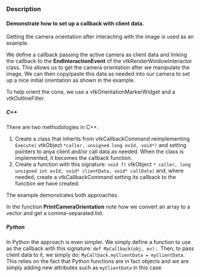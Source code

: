 ### Description

#### Demonstrate how to set up a callback with client data.

Getting the camera orientation after interacting with the image is used as an example.

We define a callback passing the active camera as client data and linking the callback to the  **EndInteractionEvent** of the vtkRenderWindowInteractor class. 
This allows us to get the camera orientation after we manipulate the image. We can then copy/paste this data as needed into our camera to set up a nice initial orientation as shown in the example.

To help orient the cone, we use a vtkOrientationMarkerWidget and a vtkOutlineFilter.

##### C++

There are two methodologies in C++.

1. Create a class that inherits from vtkCallbackCommand reimplementing `Execute(` vtkObject `*caller, unsigned long evId, void*)` and setting pointers to anya
  client and/or call data as needed.
  When the class is implemented, it becomes the callback function.
2. Create a function with this signature: `void f(` vtkObject `* caller, long unsigned int evId, void* clientData, void* callData)`
  and, where needed, create a vtkCallbackCommand setting its callback to the function we have created.

The example demonstrates both approaches.

In the function **PrintCameraOrientation** note how we convert an array to a vector and get a comma-separated list.

##### Python

In Python the approach is even simpler. We simply define a function to use as the callback with this signature: `def MyCallback(obj, ev):`.
Then, to pass client data to it, we simply do: `MyCallback.myClientData = myClientData`.
This relies on the fact that Python functions are in fact objects and we are simply adding new attributes such as `myClientData` in this case.
